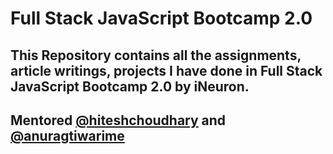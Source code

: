 # Full Stack JavaScript Bootcamp 2.0

## This Repository contains all the assignments, article writings, projects I have done in Full Stack JavaScript Bootcamp 2.0 by iNeuron.

## Mentored [@hiteshchoudhary](https://github.com/hiteshchoudhary) and [@anuragtiwarime](https://github.com/anuragtiwarime)
